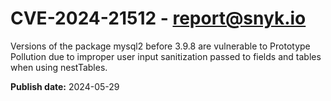 # CVE-2024-21512 - report@snyk.io

Versions of the package mysql2 before 3.9.8 are vulnerable to Prototype Pollution due to improper user input sanitization passed to fields and tables when using nestTables.

**Publish date:** 2024-05-29
